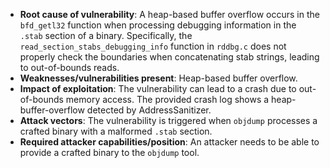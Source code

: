 - **Root cause of vulnerability**: A heap-based buffer overflow occurs in the `bfd_getl32` function when processing debugging information in the `.stab` section of a binary. Specifically, the `read_section_stabs_debugging_info` function in `rddbg.c` does not properly check the boundaries when concatenating stab strings, leading to out-of-bounds reads.
- **Weaknesses/vulnerabilities present**: Heap-based buffer overflow.
- **Impact of exploitation**: The vulnerability can lead to a crash due to out-of-bounds memory access. The provided crash log shows a heap-buffer-overflow detected by AddressSanitizer.
- **Attack vectors**: The vulnerability is triggered when `objdump` processes a crafted binary with a malformed `.stab` section.
- **Required attacker capabilities/position**: An attacker needs to be able to provide a crafted binary to the `objdump` tool.